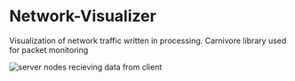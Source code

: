 # Network-Visualizer
Visualization of network traffic written in processing. Carnivore library used for packet monitoring

![server nodes recieving data from client](images/NetVisGif.gif)

